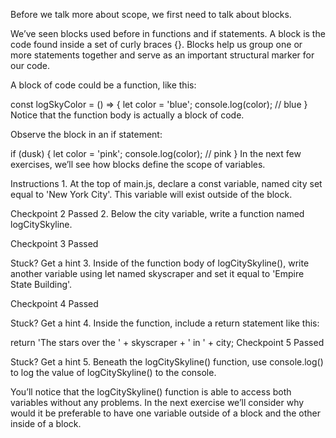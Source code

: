 Before we talk more about scope, we first need to talk about blocks.

We’ve seen blocks used before in functions and if statements. A block is the code found inside a set of curly braces {}. Blocks help us group one or more statements together and serve as an important structural marker for our code.

A block of code could be a function, like this:

const logSkyColor = () => {
  let color = 'blue'; 
  console.log(color); // blue 
}
Notice that the function body is actually a block of code.

Observe the block in an if statement:

if (dusk) {
  let color = 'pink';
  console.log(color); // pink
}
In the next few exercises, we’ll see how blocks define the scope of variables.

Instructions
1.
At the top of main.js, declare a const variable, named city set equal to 'New York City'. This variable will exist outside of the block.

Checkpoint 2 Passed
2.
Below the city variable, write a function named logCitySkyline.

Checkpoint 3 Passed

Stuck? Get a hint
3.
Inside of the function body of logCitySkyline(), write another variable using let named skyscraper and set it equal to 'Empire State Building'.

Checkpoint 4 Passed

Stuck? Get a hint
4.
Inside the function, include a return statement like this:

return 'The stars over the ' + skyscraper + ' in ' + city;
Checkpoint 5 Passed

Stuck? Get a hint
5.
Beneath the logCitySkyline() function, use console.log() to log the value of logCitySkyline() to the console.

You’ll notice that the logCitySkyline() function is able to access both variables without any problems. In the next exercise we’ll consider why would it be preferable to have one variable outside of a block and the other inside of a block.